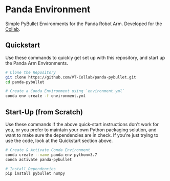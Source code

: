 # Panda Environment

Simple PyBullet Environments for the Panda Robot Arm. Developed for the [Collab](https://collab.me.vt.edu/).

## Quickstart

Use these commands to quickly get set up with this repository, and start up the Panda Arm Environments.

```bash
# Clone the Repository
git clone https://github.com/VT-Collab/panda-pybullet.git
cd panda-pybullet

# Create a Conda Environment using `environment.yml`
conda env create -f environment.yml
```

## Start-Up (from Scratch)

Use these commands if the above quick-start instructions don't work for you, or you prefer to maintain your own Python
packaging solution, and want to make sure the dependencies are in check. If you're just trying to use the code, look at 
the Quickstart section above.

```bash
# Create & Activate Conda Environment
conda create --name panda-env python=3.7
conda activate panda-pybullet

# Install Dependencies 
pip install pybullet numpy
```
